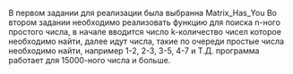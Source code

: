 В первом задании для реализации была выбранна Matrix_Has_You
Во втором задании необходимо реализовать функцию для поиска n-ного простого числа, в начале вводится число k-количество чисел которое
необходимо найти, далее идут числа, такие по очереди простые числа необходимо найти, например 1-2, 2-3, 3-5, 4-7 и Т.Д. программа работает для 
15000-ного числа и больше.
